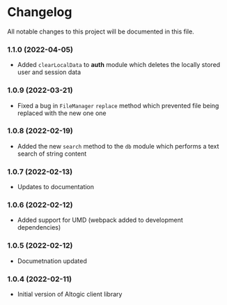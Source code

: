 # Changelog

All notable changes to this project will be documented in this file.

### 1.1.0 (2022-04-05)

-  Added `clearLocalData` to **auth** module which deletes the locally stored user and session data

### 1.0.9 (2022-03-21)

-  Fixed a bug in `FileManager` `replace` method which prevented file being replaced with the new
   one one

### 1.0.8 (2022-02-19)

-  Added the new `search` method to the `db` module which performs a text search of string content

### 1.0.7 (2022-02-13)

-  Updates to documentation

### 1.0.6 (2022-02-12)

-  Added support for UMD (webpack added to development dependencies)

### 1.0.5 (2022-02-12)

-  Documetnation updated

### 1.0.4 (2022-02-11)

-  Initial version of Altogic client library
